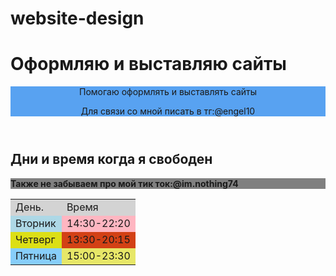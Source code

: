 # website-design
<html>
<table>
<h1>Оформляю и выставляю сайты</h1>
<header style="background-color:rgb(88, 162, 241);">
Помогаю оформлять и выставлять сайты
<p>
Для связи со мной писать в тг:@engel10
</p>
</header>
<h2><b>Дни и время когда я свободен</b></h2>
<body>
<tr style="background-color:lightgrey;">
<td style="background-color:lightgrey;">
День.
</td>
<td style="background-color:lightgrey;">Время</td>
</tr>
<tr>
<td style="background-color:lightblue ;">
Вторник
</td>
<td style="background-color:lightpink;">
14:30-22:20
</td>
</tr>
<tr>
<td style="background-color:rgb(220, 223, 21) ;">
Четверг
</td>
<td style="background-color:rgb(211, 65, 21);">
13:30-20:15
</td>
</tr>
<tr>
<td style="background-color:lightskyblue">
Пятница
</td>
<td style="background-color:rgb(231, 231, 104);">15:00-23:30
</td>
</tr>
 <main style="background-color:grey;">
<b>Также не забываем про мой тик ток:@im.nothing74</b>
 </main>
</body>
</table>
</html>
